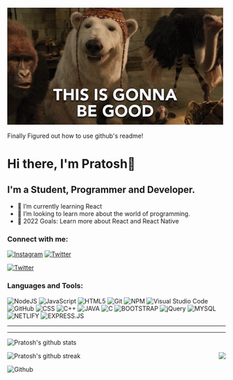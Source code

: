 ![1](https://github.com/Pratosh22/Pratosh22/blob/main/this-is-gonna-be-good-this-is-exciting.gif)

Finally Figured out how to use github's readme!

# Hi there, I'm Pratosh👋 

## I'm a Student, Programmer and Developer.


- 🌱 I’m currently learning React
- 👯 I’m looking to learn more about the world of programming.
- 🥅 2022 Goals: Learn more about React and React Native


### Connect with me:

<a href="https://www.instagram.com/_.pratosh._/">![Instagram](https://img.shields.io/badge/Instagram-%23E4405F.svg?style=for-the-badge&logo=Instagram&logoColor=white)</a> <a href="https://twitter.com/Pratosh22">![Twitter](https://img.shields.io/badge/Twitter-%231DA1F2.svg?style=for-the-badge&logo=Twitter&logoColor=white)</a> 
  
</a> <a href="https://www.linkedin.com/in/pratosh-b-14a255230/">![Twitter](https://img.shields.io/badge/LinkedIn-0077B5?style=for-the-badge&logo=linkedin&logoColor=white)</a>

### Languages and Tools:

![NodeJS](https://img.shields.io/badge/node.js-%2343853D.svg?style=for-the-badge&logo=node.js&logoColor=white) ![JavaScript](https://img.shields.io/badge/javascript-%23323330.svg?style=for-the-badge&logo=javascript&logoColor=%23F7DF1E)  ![HTML5](https://img.shields.io/badge/html5-%23E34F26.svg?style=for-the-badge&logo=html5&logoColor=white)  ![Git](https://img.shields.io/badge/git-%23F05033.svg?style=for-the-badge&logo=git&logoColor=white) ![NPM](https://img.shields.io/badge/NPM-%23000000.svg?style=for-the-badge&logo=npm&logoColor=white) ![Visual Studio Code](https://img.shields.io/badge/VisualStudioCode-0078d7.svg?style=for-the-badge&logo=visual-studio-code&logoColor=white) ![GitHub](https://img.shields.io/badge/github-%23121011.svg?style=for-the-badge&logo=github&logoColor=white) ![CSS](https://img.shields.io/badge/CSS-239120?&style=for-the-badge&logo=css3&logoColor=white) ![C++](https://img.shields.io/badge/C%2B%2B-00599C?style=for-the-badge&logo=c%2B%2B&logoColor=white)
![JAVA](https://img.shields.io/badge/Java-ED8B00?style=for-the-badge&logo=java&logoColor=white) ![C](https://img.shields.io/badge/C-00599C?style=for-the-badge&logo=c&logoColor=white) ![BOOTSTRAP](https://img.shields.io/badge/Bootstrap-563D7C?style=for-the-badge&logo=bootstrap&logoColor=white) ![jQuery](https://img.shields.io/badge/jQuery-0769AD?style=for-the-badge&logo=jquery&logoColor=white) ![MYSQL](https://img.shields.io/badge/MySQL-00000F?style=for-the-badge&logo=mysql&logoColor=white) ![NETLIFY](https://img.shields.io/badge/Netlify-00C7B7?style=for-the-badge&logo=netlify&logoColor=white) ![EXPRESS.JS](https://img.shields.io/badge/Express.js-404D59?style=for-the-badge)

-------------------
---

![Pratosh's github stats](https://github-readme-stats.vercel.app/api?username=Pratosh22&show_icons=true&theme=tokyonight)

<img align="right" src="https://github-readme-stats.vercel.app/api/top-langs/?username=Pratosh22&show_icons=true&hide_border=true" />

![Pratosh's github streak](https://github-readme-streak-stats.herokuapp.com/?user=Pratosh22&theme=radical&include_all_commits=true&count_private=true)

![Github ](https://komarev.com/ghpvc/?username=Pratosh22&color=blueviolet)
